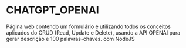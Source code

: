 # CHATGPT_OPENAI
Página web contendo um formulário e utilizando todos os conceitos aplicados do CRUD (Read, Update e Delete), usando a API OPENAI para gerar descrição e 100 palavras-chaves. com NodeJS
